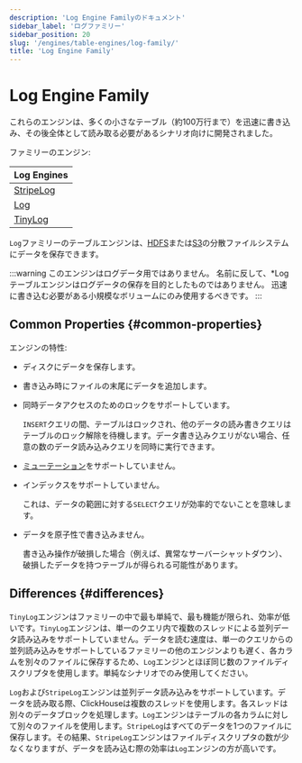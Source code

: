 ```yaml
---
description: 'Log Engine Familyのドキュメント'
sidebar_label: 'ログファミリー'
sidebar_position: 20
slug: '/engines/table-engines/log-family/'
title: 'Log Engine Family'
---
```





# Log Engine Family

これらのエンジンは、多くの小さなテーブル（約100万行まで）を迅速に書き込み、その後全体として読み取る必要があるシナリオ向けに開発されました。

ファミリーのエンジン:

| Log Engines                                                         |
|---------------------------------------------------------------------|
| [StripeLog](/engines/table-engines/log-family/stripelog.md) |
| [Log](/engines/table-engines/log-family/log.md)             |
| [TinyLog](/engines/table-engines/log-family/tinylog.md)     |

`Log`ファミリーのテーブルエンジンは、[HDFS](/engines/table-engines/integrations/hdfs)または[S3](/engines/table-engines/mergetree-family/mergetree.md/#table_engine-mergetree-s3)の分散ファイルシステムにデータを保存できます。

:::warning このエンジンはログデータ用ではありません。
名前に反して、*Logテーブルエンジンはログデータの保存を目的としたものではありません。 迅速に書き込む必要がある小規模なボリュームにのみ使用するべきです。
:::

## Common Properties {#common-properties}

エンジンの特性:

- ディスクにデータを保存します。

- 書き込み時にファイルの末尾にデータを追加します。

- 同時データアクセスのためのロックをサポートしています。

    `INSERT`クエリの間、テーブルはロックされ、他のデータの読み書きクエリはテーブルのロック解除を待機します。データ書き込みクエリがない場合、任意の数のデータ読み込みクエリを同時に実行できます。

- [ミューテーション](/sql-reference/statements/alter#mutations)をサポートしていません。

- インデックスをサポートしていません。

    これは、データの範囲に対する`SELECT`クエリが効率的でないことを意味します。

- データを原子性で書き込みません。

    書き込み操作が破損した場合（例えば、異常なサーバーシャットダウン）、破損したデータを持つテーブルが得られる可能性があります。

## Differences {#differences}

`TinyLog`エンジンはファミリーの中で最も単純で、最も機能が限られ、効率が低いです。`TinyLog`エンジンは、単一のクエリ内で複数のスレッドによる並列データ読み込みをサポートしていません。データを読む速度は、単一のクエリからの並列読み込みをサポートしているファミリーの他のエンジンよりも遅く、各カラムを別々のファイルに保存するため、`Log`エンジンとほぼ同じ数のファイルディスクリプタを使用します。単純なシナリオでのみ使用してください。

`Log`および`StripeLog`エンジンは並列データ読み込みをサポートしています。データを読み取る際、ClickHouseは複数のスレッドを使用します。各スレッドは別々のデータブロックを処理します。`Log`エンジンはテーブルの各カラムに対して別々のファイルを使用します。`StripeLog`はすべてのデータを1つのファイルに保存します。その結果、`StripeLog`エンジンはファイルディスクリプタの数が少なくなりますが、データを読み込む際の効率は`Log`エンジンの方が高いです。
